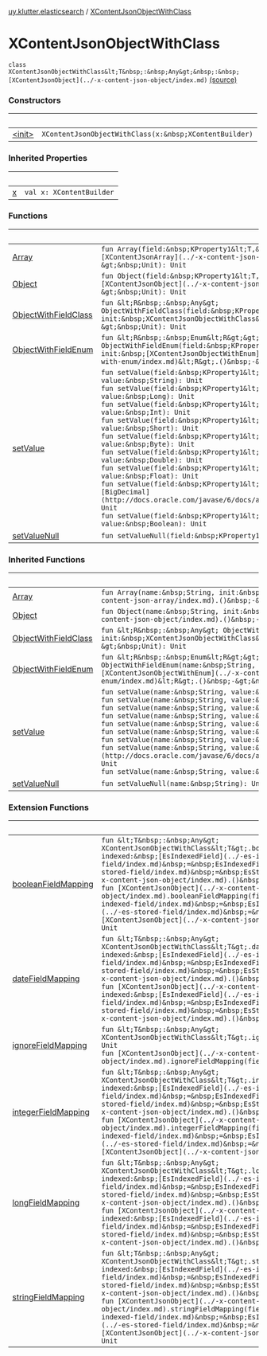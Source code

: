 [uy.klutter.elasticsearch](../index.md) / [XContentJsonObjectWithClass](.)


# XContentJsonObjectWithClass
`class XContentJsonObjectWithClass&lt;T&nbsp;:&nbsp;Any&gt;&nbsp;:&nbsp;[XContentJsonObject](../-x-content-json-object/index.md)` [(source)](https://github.com/kohesive/klutter/blob/master/elasticsearch-jdk7/src/main/kotlin/uy/klutter/elasticsearch/XContent.kt#L41)



### Constructors

|&nbsp;|&nbsp;|
|---|---|
| [&lt;init&gt;](-init-.md) | `XContentJsonObjectWithClass(x:&nbsp;XContentBuilder)` |

### Inherited Properties

|&nbsp;|&nbsp;|
|---|---|
| [x](../-x-content-json-object/x.md) | `val x: XContentBuilder` |

### Functions

|&nbsp;|&nbsp;|
|---|---|
| [Array](-array.md) | `fun Array(field:&nbsp;KProperty1&lt;T,&nbsp;*&gt;, init:&nbsp;[XContentJsonArray](../-x-content-json-array/index.md).()&nbsp;-&gt;&nbsp;Unit): Unit` |
| [Object](-object.md) | `fun Object(field:&nbsp;KProperty1&lt;T,&nbsp;*&gt;, init:&nbsp;[XContentJsonObject](../-x-content-json-object/index.md).()&nbsp;-&gt;&nbsp;Unit): Unit` |
| [ObjectWithFieldClass](-object-with-field-class.md) | `fun &lt;R&nbsp;:&nbsp;Any&gt; ObjectWithFieldClass(field:&nbsp;KProperty1&lt;T,&nbsp;*&gt;, init:&nbsp;XContentJsonObjectWithClass&lt;R&gt;.()&nbsp;-&gt;&nbsp;Unit): Unit` |
| [ObjectWithFieldEnum](-object-with-field-enum.md) | `fun &lt;R&nbsp;:&nbsp;Enum&lt;R&gt;&gt; ObjectWithFieldEnum(field:&nbsp;KProperty1&lt;T,&nbsp;*&gt;, init:&nbsp;[XContentJsonObjectWithEnum](../-x-content-json-object-with-enum/index.md)&lt;R&gt;.()&nbsp;-&gt;&nbsp;Unit): Unit` |
| [setValue](set-value.md) | `fun setValue(field:&nbsp;KProperty1&lt;T,&nbsp;*&gt;, value:&nbsp;String): Unit`<br/>`fun setValue(field:&nbsp;KProperty1&lt;T,&nbsp;*&gt;, value:&nbsp;Long): Unit`<br/>`fun setValue(field:&nbsp;KProperty1&lt;T,&nbsp;*&gt;, value:&nbsp;Int): Unit`<br/>`fun setValue(field:&nbsp;KProperty1&lt;T,&nbsp;*&gt;, value:&nbsp;Short): Unit`<br/>`fun setValue(field:&nbsp;KProperty1&lt;T,&nbsp;*&gt;, value:&nbsp;Byte): Unit`<br/>`fun setValue(field:&nbsp;KProperty1&lt;T,&nbsp;*&gt;, value:&nbsp;Double): Unit`<br/>`fun setValue(field:&nbsp;KProperty1&lt;T,&nbsp;*&gt;, value:&nbsp;Float): Unit`<br/>`fun setValue(field:&nbsp;KProperty1&lt;T,&nbsp;*&gt;, value:&nbsp;[BigDecimal](http://docs.oracle.com/javase/6/docs/api/java/math/BigDecimal.html)): Unit`<br/>`fun setValue(field:&nbsp;KProperty1&lt;T,&nbsp;*&gt;, value:&nbsp;Boolean): Unit` |
| [setValueNull](set-value-null.md) | `fun setValueNull(field:&nbsp;KProperty1&lt;T,&nbsp;*&gt;): Unit` |

### Inherited Functions

|&nbsp;|&nbsp;|
|---|---|
| [Array](../-x-content-json-object/-array.md) | `fun Array(name:&nbsp;String, init:&nbsp;[XContentJsonArray](../-x-content-json-array/index.md).()&nbsp;-&gt;&nbsp;Unit): Unit` |
| [Object](../-x-content-json-object/-object.md) | `fun Object(name:&nbsp;String, init:&nbsp;[XContentJsonObject](../-x-content-json-object/index.md).()&nbsp;-&gt;&nbsp;Unit): Unit` |
| [ObjectWithFieldClass](../-x-content-json-object/-object-with-field-class.md) | `fun &lt;R&nbsp;:&nbsp;Any&gt; ObjectWithFieldClass(name:&nbsp;String, init:&nbsp;XContentJsonObjectWithClass&lt;R&gt;.()&nbsp;-&gt;&nbsp;Unit): Unit` |
| [ObjectWithFieldEnum](../-x-content-json-object/-object-with-field-enum.md) | `fun &lt;R&nbsp;:&nbsp;Enum&lt;R&gt;&gt; ObjectWithFieldEnum(name:&nbsp;String, init:&nbsp;[XContentJsonObjectWithEnum](../-x-content-json-object-with-enum/index.md)&lt;R&gt;.()&nbsp;-&gt;&nbsp;Unit): Unit` |
| [setValue](../-x-content-json-object/set-value.md) | `fun setValue(name:&nbsp;String, value:&nbsp;String): Unit`<br/>`fun setValue(name:&nbsp;String, value:&nbsp;Long): Unit`<br/>`fun setValue(name:&nbsp;String, value:&nbsp;Int): Unit`<br/>`fun setValue(name:&nbsp;String, value:&nbsp;Short): Unit`<br/>`fun setValue(name:&nbsp;String, value:&nbsp;Byte): Unit`<br/>`fun setValue(name:&nbsp;String, value:&nbsp;Double): Unit`<br/>`fun setValue(name:&nbsp;String, value:&nbsp;Float): Unit`<br/>`fun setValue(name:&nbsp;String, value:&nbsp;[BigDecimal](http://docs.oracle.com/javase/6/docs/api/java/math/BigDecimal.html)): Unit`<br/>`fun setValue(name:&nbsp;String, value:&nbsp;Boolean): Unit` |
| [setValueNull](../-x-content-json-object/set-value-null.md) | `fun setValueNull(name:&nbsp;String): Unit` |

### Extension Functions

|&nbsp;|&nbsp;|
|---|---|
| [booleanFieldMapping](../boolean-field-mapping.md) | `fun &lt;T&nbsp;:&nbsp;Any&gt; XContentJsonObjectWithClass&lt;T&gt;.booleanFieldMapping(field:&nbsp;KProperty1&lt;T,&nbsp;*&gt;, indexed:&nbsp;[EsIndexedField](../-es-indexed-field/index.md)&nbsp;=&nbsp;EsIndexedField.NOT_ANALYZED, stored:&nbsp;[EsStoredField](../-es-stored-field/index.md)&nbsp;=&nbsp;EsStoredField.NOT_STORED, init:&nbsp;[XContentJsonObject](../-x-content-json-object/index.md).()&nbsp;-&gt;&nbsp;Unit&nbsp;=&nbsp;{}): Unit`<br/>`fun [XContentJsonObject](../-x-content-json-object/index.md).booleanFieldMapping(field:&nbsp;String, indexed:&nbsp;[EsIndexedField](../-es-indexed-field/index.md)&nbsp;=&nbsp;EsIndexedField.NOT_ANALYZED, stored:&nbsp;[EsStoredField](../-es-stored-field/index.md)&nbsp;=&nbsp;EsStoredField.NOT_STORED, init:&nbsp;[XContentJsonObject](../-x-content-json-object/index.md).()&nbsp;-&gt;&nbsp;Unit&nbsp;=&nbsp;{}): Unit` |
| [dateFieldMapping](../date-field-mapping.md) | `fun &lt;T&nbsp;:&nbsp;Any&gt; XContentJsonObjectWithClass&lt;T&gt;.dateFieldMapping(field:&nbsp;KProperty1&lt;T,&nbsp;*&gt;, indexed:&nbsp;[EsIndexedField](../-es-indexed-field/index.md)&nbsp;=&nbsp;EsIndexedField.NOT_ANALYZED, stored:&nbsp;[EsStoredField](../-es-stored-field/index.md)&nbsp;=&nbsp;EsStoredField.NOT_STORED, init:&nbsp;[XContentJsonObject](../-x-content-json-object/index.md).()&nbsp;-&gt;&nbsp;Unit&nbsp;=&nbsp;{}): Unit`<br/>`fun [XContentJsonObject](../-x-content-json-object/index.md).dateFieldMapping(field:&nbsp;String, indexed:&nbsp;[EsIndexedField](../-es-indexed-field/index.md)&nbsp;=&nbsp;EsIndexedField.NOT_ANALYZED, stored:&nbsp;[EsStoredField](../-es-stored-field/index.md)&nbsp;=&nbsp;EsStoredField.NOT_STORED, init:&nbsp;[XContentJsonObject](../-x-content-json-object/index.md).()&nbsp;-&gt;&nbsp;Unit&nbsp;=&nbsp;{}): Unit` |
| [ignoreFieldMapping](../ignore-field-mapping.md) | `fun &lt;T&nbsp;:&nbsp;Any&gt; XContentJsonObjectWithClass&lt;T&gt;.ignoreFieldMapping(field:&nbsp;KProperty1&lt;T,&nbsp;*&gt;): Unit`<br/>`fun [XContentJsonObject](../-x-content-json-object/index.md).ignoreFieldMapping(field:&nbsp;String): Unit` |
| [integerFieldMapping](../integer-field-mapping.md) | `fun &lt;T&nbsp;:&nbsp;Any&gt; XContentJsonObjectWithClass&lt;T&gt;.integerFieldMapping(field:&nbsp;KProperty1&lt;T,&nbsp;*&gt;, indexed:&nbsp;[EsIndexedField](../-es-indexed-field/index.md)&nbsp;=&nbsp;EsIndexedField.NOT_ANALYZED, stored:&nbsp;[EsStoredField](../-es-stored-field/index.md)&nbsp;=&nbsp;EsStoredField.NOT_STORED, init:&nbsp;[XContentJsonObject](../-x-content-json-object/index.md).()&nbsp;-&gt;&nbsp;Unit&nbsp;=&nbsp;{}): Unit`<br/>`fun [XContentJsonObject](../-x-content-json-object/index.md).integerFieldMapping(field:&nbsp;String, indexed:&nbsp;[EsIndexedField](../-es-indexed-field/index.md)&nbsp;=&nbsp;EsIndexedField.NOT_ANALYZED, stored:&nbsp;[EsStoredField](../-es-stored-field/index.md)&nbsp;=&nbsp;EsStoredField.NOT_STORED, init:&nbsp;[XContentJsonObject](../-x-content-json-object/index.md).()&nbsp;-&gt;&nbsp;Unit): Unit` |
| [longFieldMapping](../long-field-mapping.md) | `fun &lt;T&nbsp;:&nbsp;Any&gt; XContentJsonObjectWithClass&lt;T&gt;.longFieldMapping(field:&nbsp;KProperty1&lt;T,&nbsp;*&gt;, indexed:&nbsp;[EsIndexedField](../-es-indexed-field/index.md)&nbsp;=&nbsp;EsIndexedField.NOT_ANALYZED, stored:&nbsp;[EsStoredField](../-es-stored-field/index.md)&nbsp;=&nbsp;EsStoredField.NOT_STORED, init:&nbsp;[XContentJsonObject](../-x-content-json-object/index.md).()&nbsp;-&gt;&nbsp;Unit&nbsp;=&nbsp;{}): Unit`<br/>`fun [XContentJsonObject](../-x-content-json-object/index.md).longFieldMapping(field:&nbsp;String, indexed:&nbsp;[EsIndexedField](../-es-indexed-field/index.md)&nbsp;=&nbsp;EsIndexedField.NOT_ANALYZED, stored:&nbsp;[EsStoredField](../-es-stored-field/index.md)&nbsp;=&nbsp;EsStoredField.NOT_STORED, init:&nbsp;[XContentJsonObject](../-x-content-json-object/index.md).()&nbsp;-&gt;&nbsp;Unit): Unit` |
| [stringFieldMapping](../string-field-mapping.md) | `fun &lt;T&nbsp;:&nbsp;Any&gt; XContentJsonObjectWithClass&lt;T&gt;.stringFieldMapping(field:&nbsp;KProperty1&lt;T,&nbsp;*&gt;, indexed:&nbsp;[EsIndexedField](../-es-indexed-field/index.md)&nbsp;=&nbsp;EsIndexedField.NOT_ANALYZED, stored:&nbsp;[EsStoredField](../-es-stored-field/index.md)&nbsp;=&nbsp;EsStoredField.NOT_STORED, init:&nbsp;[XContentJsonObject](../-x-content-json-object/index.md).()&nbsp;-&gt;&nbsp;Unit&nbsp;=&nbsp;{}): Unit`<br/>`fun [XContentJsonObject](../-x-content-json-object/index.md).stringFieldMapping(field:&nbsp;String, indexed:&nbsp;[EsIndexedField](../-es-indexed-field/index.md)&nbsp;=&nbsp;EsIndexedField.NOT_ANALYZED, stored:&nbsp;[EsStoredField](../-es-stored-field/index.md)&nbsp;=&nbsp;EsStoredField.NOT_STORED, init:&nbsp;[XContentJsonObject](../-x-content-json-object/index.md).()&nbsp;-&gt;&nbsp;Unit&nbsp;=&nbsp;{}): Unit` |
